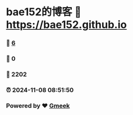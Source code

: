 # bae152的博客 :link: https://bae152.github.io 
### :page_facing_up: [6](https://bae152.github.io/tag.html) 
### :speech_balloon: 0 
### :hibiscus: 2202 
### :alarm_clock: 2024-11-08 08:51:50 
### Powered by :heart: [Gmeek](https://github.com/Meekdai/Gmeek)
